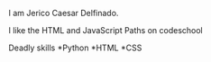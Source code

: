 I am Jerico Caesar Delfinado.

I like the HTML and JavaScript Paths on codeschool

Deadly skills
*Python
*HTML
*CSS

